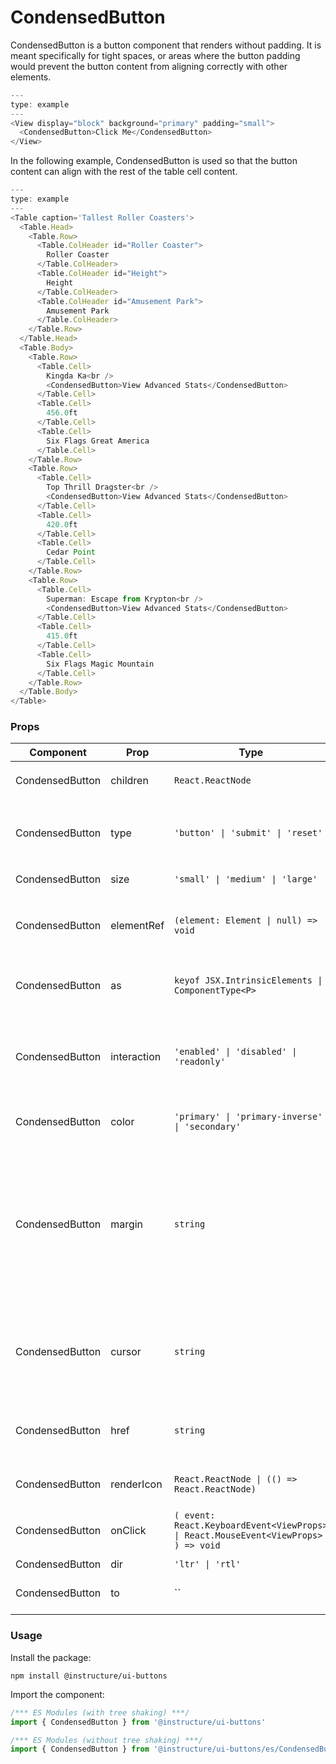 # CondensedButton


CondensedButton is a button component that renders without padding. It is meant specifically for tight spaces, or areas where the button padding would prevent the button content from aligning correctly with other elements.

```js
---
type: example
---
<View display="block" background="primary" padding="small">
  <CondensedButton>Click Me</CondensedButton>
</View>
```

In the following example, CondensedButton is used so that the button content can align with the rest of the table cell content.

```js
---
type: example
---
<Table caption='Tallest Roller Coasters'>
  <Table.Head>
    <Table.Row>
      <Table.ColHeader id="Roller Coaster">
        Roller Coaster
      </Table.ColHeader>
      <Table.ColHeader id="Height">
        Height
      </Table.ColHeader>
      <Table.ColHeader id="Amusement Park">
        Amusement Park
      </Table.ColHeader>
    </Table.Row>
  </Table.Head>
  <Table.Body>
    <Table.Row>
      <Table.Cell>
        Kingda Ka<br />
        <CondensedButton>View Advanced Stats</CondensedButton>
      </Table.Cell>
      <Table.Cell>
        456.0ft
      </Table.Cell>
      <Table.Cell>
        Six Flags Great America
      </Table.Cell>
    </Table.Row>
    <Table.Row>
      <Table.Cell>
        Top Thrill Dragster<br />
        <CondensedButton>View Advanced Stats</CondensedButton>
      </Table.Cell>
      <Table.Cell>
        420.0ft
      </Table.Cell>
      <Table.Cell>
        Cedar Point
      </Table.Cell>
    </Table.Row>
    <Table.Row>
      <Table.Cell>
        Superman: Escape from Krypton<br />
        <CondensedButton>View Advanced Stats</CondensedButton>
      </Table.Cell>
      <Table.Cell>
        415.0ft
      </Table.Cell>
      <Table.Cell>
        Six Flags Magic Mountain
      </Table.Cell>
    </Table.Row>
  </Table.Body>
</Table>
```


### Props

| Component | Prop | Type | Required | Default | Description |
|-----------|------|------|----------|---------|-------------|
| CondensedButton | children | `React.ReactNode` | No | - | Specifies the `CondensedButton` children. |
| CondensedButton | type | `'button' \| 'submit' \| 'reset'` | No | `'button'` | Specifies the type of the `CondensedButton`'s underlying html element. |
| CondensedButton | size | `'small' \| 'medium' \| 'large'` | No | `'medium'` | The size of the `CondensedButton` |
| CondensedButton | elementRef | `(element: Element \| null) => void` | No | - | Provides a reference to the `CondensedButton`'s underlying html element. |
| CondensedButton | as | `keyof JSX.IntrinsicElements \| ComponentType<P>` | No | `'button'` | The element to render as the component root, `button` by default. |
| CondensedButton | interaction | `'enabled' \| 'disabled' \| 'readonly'` | No | `undefined` | Specifies if interaction with the `CondensedButton` is enabled, disabled, or readonly. |
| CondensedButton | color | `'primary' \| 'primary-inverse' \| 'secondary'` | No | `'primary'` | Specifies the color for the `CondensedButton`. |
| CondensedButton | margin | `string` | No | `'0'` | Valid values are `0`, `none`, `auto`, `xxx-small`, `xx-small`, `x-small`, `small`, `medium`, `large`, `x-large`, `xx-large`. Apply these values via familiar CSS-like shorthand. For example: `margin="small auto large"`. |
| CondensedButton | cursor | `string` | No | `'pointer'` | Specify a mouse cursor to use when hovering over the button. The `pointer` cursor is used by default. |
| CondensedButton | href | `string` | No | - | Specifies an href attribute for the `CondensedButton`'s underlying html element. |
| CondensedButton | renderIcon | `React.ReactNode \| (() => React.ReactNode)` | No | - | An icon, or function that returns an icon. |
| CondensedButton | onClick | `( event: React.KeyboardEvent<ViewProps> \| React.MouseEvent<ViewProps> ) => void` | No | - | Callback fired when the `CondensedButton` is clicked. |
| CondensedButton | dir | `'ltr' \| 'rtl'` | No | - |  |
| CondensedButton | to | `` | No | - | Needed for React Router links @private |

### Usage

Install the package:

```shell
npm install @instructure/ui-buttons
```

Import the component:

```javascript
/*** ES Modules (with tree shaking) ***/
import { CondensedButton } from '@instructure/ui-buttons'

/*** ES Modules (without tree shaking) ***/
import { CondensedButton } from '@instructure/ui-buttons/es/CondensedButton/index'
```

